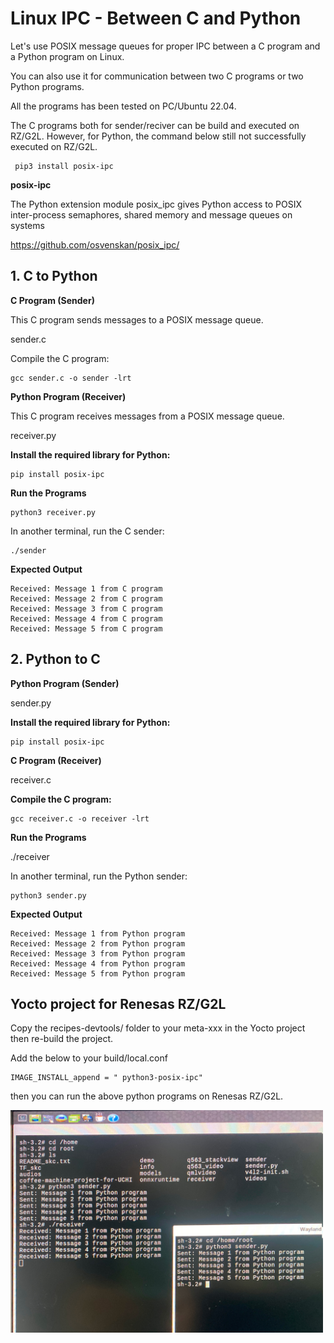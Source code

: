 # Linux IPC - Between C and Python

Let's use POSIX message queues for proper IPC between a C program and a Python program on Linux.

You can also use it for communication between two C programs or two Python programs.

All the programs has been tested on PC/Ubuntu 22.04.  

The C programs both for sender/reciver can be build and executed on RZ/G2L. 
However, for Python, the command below still not successfully executed on RZ/G2L. 

```
 pip3 install posix-ipc
```

**posix-ipc**

The Python extension module posix_ipc gives Python access to POSIX inter-process semaphores, shared memory and message queues on systems

https://github.com/osvenskan/posix_ipc/

## 1. C to Python 

**C Program (Sender)**

This C program sends messages to a POSIX message queue.

sender.c

Compile the C program:

```
gcc sender.c -o sender -lrt
```

**Python Program (Receiver)**

This C program receives messages from a POSIX message queue.

receiver.py

**Install the required library for Python:**
```
pip install posix-ipc
```
**Run the Programs**
```
python3 receiver.py
```

In another terminal, run the C sender:
```
./sender
```
**Expected Output**
```
Received: Message 1 from C program
Received: Message 2 from C program
Received: Message 3 from C program
Received: Message 4 from C program
Received: Message 5 from C program
```

## 2. Python to C

**Python Program (Sender)**

sender.py

**Install the required library for Python:**
```
pip install posix-ipc
```

**C Program (Receiver)**

receiver.c

**Compile the C program:**
```
gcc receiver.c -o receiver -lrt
```

**Run the Programs**

./receiver

In another terminal, run the Python sender:

```
python3 sender.py

```

**Expected Output**
```
Received: Message 1 from Python program
Received: Message 2 from Python program
Received: Message 3 from Python program
Received: Message 4 from Python program
Received: Message 5 from Python program
```

## Yocto project for Renesas RZ/G2L

Copy the recipes-devtools/ folder to your meta-xxx in the Yocto project 
then re-build the project.

Add the below to your build/local.conf

```
IMAGE_INSTALL_append = " python3-posix-ipc"
```

then you can run the above python programs on Renesas RZ/G2L.

<img src="images/linuxipc.jpg" width=500px>












